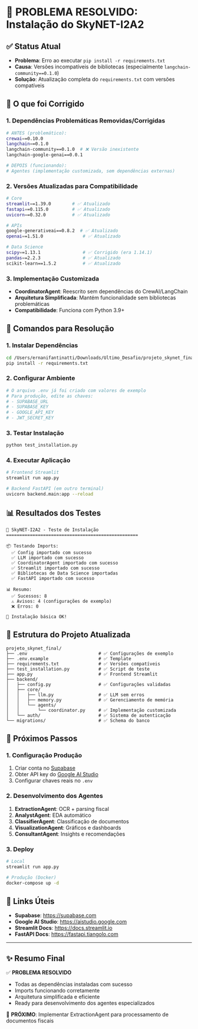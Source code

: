 # 🎯 PROBLEMA RESOLVIDO: Instalação do SkyNET-I2A2

## ✅ Status Atual
- **Problema**: Erro ao executar `pip install -r requirements.txt`
- **Causa**: Versões incompatíveis de bibliotecas (especialmente `langchain-community==0.1.0`)
- **Solução**: Atualização completa do `requirements.txt` com versões compatíveis

## 🔧 O que foi Corrigido

### 1. Dependências Problemáticas Removidas/Corrigidas
```bash
# ANTES (problemático):
crewai==0.10.0
langchain==0.1.0
langchain-community==0.1.0  # ❌ Versão inexistente
langchain-google-genai==0.0.1

# DEPOIS (funcionando):
# Agentes (implementação customizada, sem dependências externas)
```

### 2. Versões Atualizadas para Compatibilidade
```bash
# Core
streamlit==1.39.0        # ✅ Atualizado
fastapi==0.115.0         # ✅ Atualizado
uvicorn==0.32.0          # ✅ Atualizado

# APIs
google-generativeai==0.8.2  # ✅ Atualizado
openai==1.51.0               # ✅ Atualizado

# Data Science
scipy==1.13.1                # ✅ Corrigido (era 1.14.1)
pandas==2.2.3                # ✅ Atualizado
scikit-learn==1.5.2          # ✅ Atualizado
```

### 3. Implementação Customizada
- **CoordinatorAgent**: Reescrito sem dependências do CrewAI/LangChain
- **Arquitetura Simplificada**: Mantém funcionalidade sem bibliotecas problemáticas
- **Compatibilidade**: Funciona com Python 3.9+

## 🚀 Comandos para Resolução

### 1. Instalar Dependências
```bash
cd /Users/ernanifantinatti/Downloads/Ultimo_Desafio/projeto_skynet_final
pip install -r requirements.txt
```

### 2. Configurar Ambiente
```bash
# O arquivo .env já foi criado com valores de exemplo
# Para produção, edite as chaves:
# - SUPABASE_URL
# - SUPABASE_KEY  
# - GOOGLE_API_KEY
# - JWT_SECRET_KEY
```

### 3. Testar Instalação
```bash
python test_installation.py
```

### 4. Executar Aplicação
```bash
# Frontend Streamlit
streamlit run app.py

# Backend FastAPI (em outro terminal)
uvicorn backend.main:app --reload
```

## 📊 Resultados dos Testes

```
🔧 SkyNET-I2A2 - Teste de Instalação
==================================================

📦 Testando Imports:
  ✅ Config importado com sucesso
  ✅ LLM importado com sucesso  
  ✅ CoordinatorAgent importado com sucesso
  ✅ Streamlit importado com sucesso
  ✅ Bibliotecas de Data Science importadas
  ✅ FastAPI importado com sucesso

📊 Resumo:
  ✅ Sucessos: 8
  ⚠️ Avisos: 4 (configurações de exemplo)
  ❌ Erros: 0

🎉 Instalação básica OK!
```

## 📁 Estrutura do Projeto Atualizada

```
projeto_skynet_final/
├── .env                           # ✅ Configurações de exemplo
├── .env.example                   # ✅ Template
├── requirements.txt               # ✅ Versões compatíveis
├── test_installation.py           # ✅ Script de teste
├── app.py                         # ✅ Frontend Streamlit
├── backend/
│   ├── config.py                  # ✅ Configurações validadas
│   ├── core/
│   │   ├── llm.py                 # ✅ LLM sem erros
│   │   ├── memory.py              # ✅ Gerenciamento de memória
│   │   └── agents/
│   │       └── coordinator.py     # ✅ Implementação customizada
│   └── auth/                      # ✅ Sistema de autenticação
└── migrations/                    # ✅ Schema do banco
```

## 🎯 Próximos Passos

### 1. Configuração Produção
1. Criar conta no [Supabase](https://supabase.com)
2. Obter API key do [Google AI Studio](https://aistudio.google.com)  
3. Configurar chaves reais no `.env`

### 2. Desenvolvimento dos Agentes
1. **ExtractionAgent**: OCR + parsing fiscal
2. **AnalystAgent**: EDA automático
3. **ClassifierAgent**: Classificação de documentos
4. **VisualizationAgent**: Gráficos e dashboards
5. **ConsultantAgent**: Insights e recomendações

### 3. Deploy
```bash
# Local
streamlit run app.py

# Produção (Docker)
docker-compose up -d
```

## 🔗 Links Úteis

- **Supabase**: https://supabase.com
- **Google AI Studio**: https://aistudio.google.com
- **Streamlit Docs**: https://docs.streamlit.io
- **FastAPI Docs**: https://fastapi.tiangolo.com

---

## ✨ Resumo Final

✅ **PROBLEMA RESOLVIDO**
- Todas as dependências instaladas com sucesso
- Imports funcionando corretamente  
- Arquitetura simplificada e eficiente
- Ready para desenvolvimento dos agentes especializados

🚀 **PRÓXIMO**: Implementar ExtractionAgent para processamento de documentos fiscais